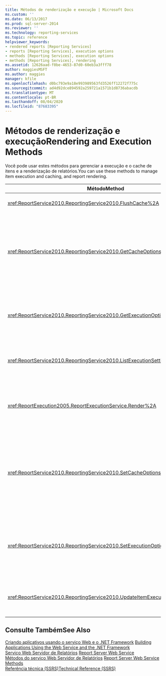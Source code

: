 ```yaml
---
title: Métodos de renderização e execução | Microsoft Docs
ms.custom: ''
ms.date: 06/13/2017
ms.prod: sql-server-2014
ms.reviewer: ''
ms.technology: reporting-services
ms.topic: reference
helpviewer_keywords:
- rendered reports [Reporting Services]
- reports [Reporting Services], execution options
- methods [Reporting Services], execution options
- methods [Reporting Services], rendering
ms.assetid: 12626aad-f0be-4653-87d0-60eb3a3fff78
author: maggiesMSFT
ms.author: maggies
manager: kfile
ms.openlocfilehash: d0bc793e9a18e993989563fd3526ff12272f775c
ms.sourcegitcommit: ad4d92dce894592a259721a1571b1d8736abacdb
ms.translationtype: MT
ms.contentlocale: pt-BR
ms.lasthandoff: 08/04/2020
ms.locfileid: "87683395"
---
```

# <a name="rendering-and-execution-methods"></a><span data-ttu-id="0ed10-102">Métodos de renderização e execução</span><span class="sxs-lookup"><span data-stu-id="0ed10-102">Rendering and Execution Methods</span></span>
  <span data-ttu-id="0ed10-103">Você pode usar estes métodos para gerenciar a execução e o cache de itens e a renderização de relatórios.</span><span class="sxs-lookup"><span data-stu-id="0ed10-103">You can use these methods to manage item execution and caching, and report rendering.</span></span>  
  
|<span data-ttu-id="0ed10-104">Método</span><span class="sxs-lookup"><span data-stu-id="0ed10-104">Method</span></span>|<span data-ttu-id="0ed10-105">Ação</span><span class="sxs-lookup"><span data-stu-id="0ed10-105">Action</span></span>|  
|------------|------------|  
|<xref:ReportService2010.ReportingService2010.FlushCache%2A>|<span data-ttu-id="0ed10-106">Invalida o cache de um item.</span><span class="sxs-lookup"><span data-stu-id="0ed10-106">Invalidates the cache for an item.</span></span>|  
|<xref:ReportService2010.ReportingService2010.GetCacheOptions%2A>|<span data-ttu-id="0ed10-107">Retorna a configuração de cache de um item e as configurações que descrevem quando a cópia do item armazenada em cache irá expirar.</span><span class="sxs-lookup"><span data-stu-id="0ed10-107">Returns the cache configuration for an item and the settings that describe when the cached copy of the item expires.</span></span>|  
|<xref:ReportService2010.ReportingService2010.GetExecutionOptions%2A>|<span data-ttu-id="0ed10-108">Retorna a opção de execução e as configurações associadas de um item individual.</span><span class="sxs-lookup"><span data-stu-id="0ed10-108">Returns the execution option and associated settings for an individual item.</span></span>|  
|<xref:ReportService2010.ReportingService2010.ListExecutionSettings%2A>|<span data-ttu-id="0ed10-109">Retorna uma lista de configurações de execução com suporte.</span><span class="sxs-lookup"><span data-stu-id="0ed10-109">Returns a list of supported execution settings.</span></span>|  
|<xref:ReportExecution2005.ReportExecutionService.Render%2A>|<span data-ttu-id="0ed10-110">Processa o relatório especificado e o renderiza em um formato especificado.</span><span class="sxs-lookup"><span data-stu-id="0ed10-110">Processes the specified report and renders it in a specified format.</span></span>|  
|<xref:ReportService2010.ReportingService2010.SetCacheOptions%2A>|<span data-ttu-id="0ed10-111">Configura um item a ser armazenado em cache e fornece configurações que especificam quando a cópia do item armazenada em cache irá expirar.</span><span class="sxs-lookup"><span data-stu-id="0ed10-111">Configures an item to be cached and provides settings that specify when the cached copy of the item expires.</span></span>|  
|<xref:ReportService2010.ReportingService2010.SetExecutionOptions%2A>|<span data-ttu-id="0ed10-112">Define as opções de execução e as propriedades de execução associadas de um item individual.</span><span class="sxs-lookup"><span data-stu-id="0ed10-112">Sets execution options and associated execution properties for a specified item.</span></span>|  
|<xref:ReportService2010.ReportingService2010.UpdateItemExecutionSnapshot%2A>|<span data-ttu-id="0ed10-113">Gera um instantâneo da execução de um item especificado.</span><span class="sxs-lookup"><span data-stu-id="0ed10-113">Generates an item execution snapshot for a specified item.</span></span>|  
  
## <a name="see-also"></a><span data-ttu-id="0ed10-114">Consulte Também</span><span class="sxs-lookup"><span data-stu-id="0ed10-114">See Also</span></span>  
 <span data-ttu-id="0ed10-115">[Criando aplicativos usando o serviço Web e o .NET Framework](../net-framework/building-applications-using-the-web-service-and-the-net-framework.md) </span><span class="sxs-lookup"><span data-stu-id="0ed10-115">[Building Applications Using the Web Service and the .NET Framework](../net-framework/building-applications-using-the-web-service-and-the-net-framework.md) </span></span>  
 <span data-ttu-id="0ed10-116">[Serviço Web Servidor de Relatórios](../report-server-web-service.md) </span><span class="sxs-lookup"><span data-stu-id="0ed10-116">[Report Server Web Service](../report-server-web-service.md) </span></span>  
 <span data-ttu-id="0ed10-117">[Métodos do serviço Web Servidor de Relatórios](report-server-web-service-methods.md) </span><span class="sxs-lookup"><span data-stu-id="0ed10-117">[Report Server Web Service Methods](report-server-web-service-methods.md) </span></span>  
 [<span data-ttu-id="0ed10-118">Referência técnica &#40;SSRS&#41;</span><span class="sxs-lookup"><span data-stu-id="0ed10-118">Technical Reference &#40;SSRS&#41;</span></span>](../../technical-reference-ssrs.md)  
  
  
